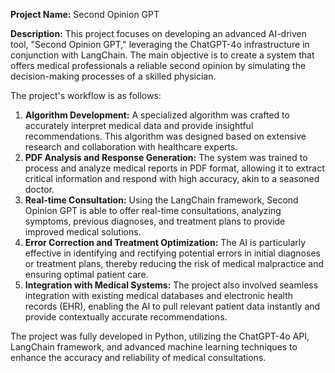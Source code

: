 <p><strong>Project Name:</strong> Second Opinion GPT</p>
<p><strong>Description:</strong>
This project focuses on developing an advanced AI-driven tool, "Second Opinion GPT," leveraging the ChatGPT-4o infrastructure in conjunction with LangChain. The main objective is to create a system that offers medical professionals a reliable second opinion by simulating the decision-making processes of a skilled physician.</p>
<p>The project&#39;s workflow is as follows:</p>
<ol>
<li><strong>Algorithm Development:</strong> A specialized algorithm was crafted to accurately interpret medical data and provide insightful recommendations. This algorithm was designed based on extensive research and collaboration with healthcare experts.</li>
<li><strong>PDF Analysis and Response Generation:</strong> The system was trained to process and analyze medical reports in PDF format, allowing it to extract critical information and respond with high accuracy, akin to a seasoned doctor.</li>
<li><strong>Real-time Consultation:</strong> Using the LangChain framework, Second Opinion GPT is able to offer real-time consultations, analyzing symptoms, previous diagnoses, and treatment plans to provide improved medical solutions.</li>
<li><strong>Error Correction and Treatment Optimization:</strong> The AI is particularly effective in identifying and rectifying potential errors in initial diagnoses or treatment plans, thereby reducing the risk of medical malpractice and ensuring optimal patient care.</li>
<li><strong>Integration with Medical Systems:</strong> The project also involved seamless integration with existing medical databases and electronic health records (EHR), enabling the AI to pull relevant patient data instantly and provide contextually accurate recommendations.</li>
</ol>
<p>The project was fully developed in Python, utilizing the ChatGPT-4o API, LangChain framework, and advanced machine learning techniques to enhance the accuracy and reliability of medical consultations.</p>
